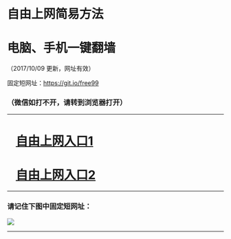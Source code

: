 ﻿# 自由上网简易方法

# 电脑、手机一键翻墙

（2017/10/09 更新，网址有效）

固定短网址：https://git.io/free99

### （微信如打不开，请转到浏览器打开）


***





# &nbsp;&nbsp; <a href="http://ft797117559.fwq-tz-1001.info/fwqtz01.html?t=10090019382 " target="_blank">自由上网入口1</a>
# &nbsp;&nbsp; <a href="http://ft202203291.fwq-tz-1002.info/fwqtz02.html?t=10090015135 " target="_blank">自由上网入口2</a>
***

### 请记住下图中固定短网址：

<img src="https://s3-us-west-2.amazonaws.com/fwq-1001/yjfq-20170905okok.png" /> 


***

